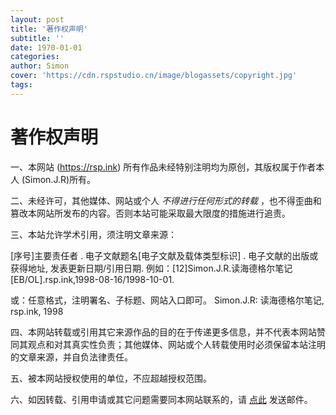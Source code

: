 ```yaml
---
layout: post
title: '著作权声明'
subtitle: ''
date: 1970-01-01
categories: 
author: Simon
cover: 'https://cdn.rspstudio.cn/image/blogassets/copyright.jpg'
tags: 
---
```


# 著作权声明

一、本网站 (https://rsp.ink) 所有作品未经特别注明均为原创，其版权属于作者本人 (Simon.J.R)所有。

二、未经许可，其他媒体、网站或个人 *不得进行任何形式的转载* ，也不得歪曲和篡改本网站所发布的内容。否则本站可能采取最大限度的措施进行追责。

三、本站允许学术引用，须注明文章来源：

[序号]主要责任者 . 电子文献题名[电子文献及载体类型标识] . 电子文献的出版或获得地址, 发表更新日期/引用日期.
例如：[12]Simon.J.R.读海德格尔笔记[EB/OL].rsp.ink,1998-08-16/1998-10-01.

或：任意格式，注明署名、子标题、网站入口即可。
Simon.J.R: 读海德格尔笔记, rsp.ink, 1998


四、本网站转载或引用其它来源作品的目的在于传递更多信息，并不代表本网站赞同其观点和对其真实性负责；其他媒体、网站或个人转载使用时必须保留本站注明的文章来源，并自负法律责任。

五、被本网站授权使用的单位，不应超越授权范围。

六、如因转载、引用申请或其它问题需要同本网站联系的，请 [点此](mailto:i@rsp.ink?subject=%5B%E6%8E%88%E6%9D%83%E8%AF%B7%E6%B1%82%5Drsp.ink&body=%E6%96%87%E7%AB%A0%E9%93%BE%E6%8E%A5%EF%BC%9A%0D%0A%EF%BC%88%E6%9C%AC%E7%AB%99%E9%93%BE%E6%8E%A5%EF%BC%89%0D%0A%0D%0A%E4%BD%BF%E7%94%A8%E4%BA%BA%EF%BC%9A%0D%0A%EF%BC%88%E7%BD%B2%E5%90%8D%E3%80%81%E5%8D%95%E4%BD%8D%E6%88%96%E7%BD%91%E7%AB%99%EF%BC%89%0D%0A%0D%0A%E4%BD%BF%E7%94%A8%E7%9B%AE%E7%9A%84%EF%BC%9A%0D%0A%EF%BC%88%E8%BD%AC%E8%BD%BD%2F%E5%BC%95%E7%94%A8%E6%88%96%E5%85%B6%E5%AE%83%EF%BC%89%0D%0A%0D%0A%E4%BD%BF%E7%94%A8%E4%BD%8D%E7%BD%AE%EF%BC%9A%0D%0A%EF%BC%88%E9%93%BE%E6%8E%A5%E3%80%81%E6%96%87%E7%8C%AE%E4%BF%A1%E6%81%AF%E6%88%96%E6%96%87%E5%AD%97%E8%AF%B4%E6%98%8E%EF%BC%89%0D%0A%0D%0A%0D%0A%E6%88%91%E5%90%8C%E6%84%8F%EF%BC%8C%E4%BF%9D%E7%95%99rsp.ink%E6%B3%A8%E6%98%8E%E7%9A%84%E6%96%87%E7%AB%A0%E6%9D%A5%E6%BA%90%EF%BC%8C%E5%B9%B6%E8%87%AA%E8%B4%9F%E6%B3%95%E5%BE%8B%E8%B4%A3%E4%BB%BB%E3%80%82%E6%9C%AC%E4%BA%BA%2F%E5%8D%95%E4%BD%8D%E4%B8%8D%E5%BA%94%E8%B6%85%E8%B6%8A%E6%8E%88%E6%9D%83%E8%8C%83%E5%9B%B4%E4%BD%BF%E7%94%A8rsp.ink%E7%9A%84%E7%89%88%E6%9D%83%E5%86%85%E5%AE%B9%E3%80%82%E6%88%91%E8%BD%AC%E8%BD%BD%E6%88%96%E5%BC%95%E7%94%A8rsp.ink%E7%9A%84%E5%86%85%E5%AE%B9%E5%B9%B6%E4%B8%8D%E4%BB%A3%E8%A1%A8rsp.ink%E8%B5%9E%E5%90%8C%E6%88%91%E7%9A%84%E8%A7%82%E7%82%B9%E5%92%8C%E5%AF%B9%E5%85%B6%E7%9C%9F%E5%AE%9E%E6%80%A7%E8%B4%9F%E8%B4%A3%E3%80%82%E5%85%B6%E4%BB%96%E5%AA%92%E4%BD%93%E3%80%81%E7%BD%91%E7%AB%99%E6%88%96%E4%B8%AA%E4%BA%BA%E5%86%8D%E6%AC%A1%E8%BD%AC%E8%BD%BD%E4%BD%BF%E7%94%A8%E6%97%B6%E5%BF%85%E9%A1%BB%E4%BF%9D%E7%95%99%E6%88%91%E6%89%80%E6%B3%A8%E6%98%8E%E7%9A%84%E6%96%87%E7%AB%A0%E6%9D%A5%E6%BA%90%EF%BC%8C%E5%B9%B6%E8%87%AA%E8%B4%9F%E6%B3%95%E5%BE%8B%E8%B4%A3%E4%BB%BB%E3%80%82) 发送邮件。
